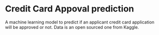 # Credit Card Appoval prediction
A machine learning model to predict if an applicant credit card application will be approved or not. Data is an open sourced one from Kaggle.
